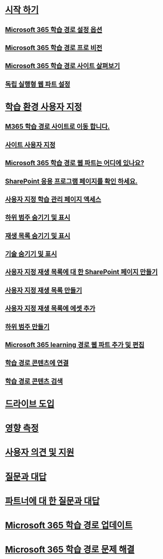 # [시작 하기](index.md)
## [Microsoft 365 학습 경로 설정 옵션](custom_setupoptions.md)
## [Microsoft 365 학습 경로 프로 비전](custom_provision.md)
## [Microsoft 365 학습 경로 사이트 살펴보기](custom_exploresite.md)
## [독립 실행형 웹 파트 설정](custom_manualsetup.md)
# [학습 환경 사용자 지정](custom_overview.md)
## [M365 학습 경로 사이트로 이동 합니다.](custom_goto.md)
## [사이트 사용자 지정](custom_edithelp.md)
## [Microsoft 365 학습 경로 웹 파트는 어디에 있나요?](custom_whereiswebpart.md)
## [SharePoint 응용 프로그램 페이지를 확인 하세요.](custom_apppages.md)
## [사용자 지정 학습 관리 페이지 액세스](custom_accessadmin.md)
## [하위 범주 숨기기 및 표시](custom_hideshowsub.md)
## [재생 목록 숨기기 및 표시](custom_hideshowplaylists.md)
## [기술 숨기기 및 표시](custom_hideshowtech.md)
## [사용자 지정 재생 목록에 대 한 SharePoint 페이지 만들기](custom_createnewpage.md)
## [사용자 지정 재생 목록 만들기](custom_createnewplaylist.md)
## [사용자 지정 재생 목록에 에셋 추가](custom_addassets.md)
## [하위 범주 만들기](custom_createnewcat.md)
## [Microsoft 365 learning 경로 웹 파트 추가 및 편집](custom_addwebpart.md)
## [학습 경로 콘텐츠에 연결](custom_linking.md)
## [학습 경로 콘텐츠 검색](custom_search.md)
# [드라이브 도입](driveadoption.md)
# [영향 측정](custom_measureimpact.md)
# [사용자 의견 및 지원](feedback.md)
# [질문과 대답](faq.md)
# [파트너에 대 한 질문과 대답](custom_partner.md)
# [Microsoft 365 학습 경로 업데이트](custom_upgrade.md)
# [Microsoft 365 학습 경로 문제 해결](custom_troubleshooting.md)